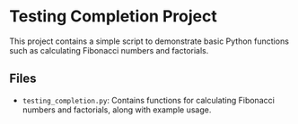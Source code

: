 # Testing Completion Project

This project contains a simple script to demonstrate basic Python functions such as calculating Fibonacci numbers and factorials.

## Files

- `testing_completion.py`: Contains functions for calculating Fibonacci numbers and factorials, along with example usage.
